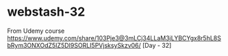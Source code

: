 # webstash-32
From Udemy course https://www.udemy.com/share/103Pje3@3mLCj34LLaM3jLYBCYgx8r5hL8SbRym3ONXOdZ5IZ5DI9SORLI5PVjsksySkzv06/ [Day - 32]
